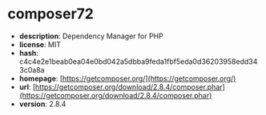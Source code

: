 # composer72

- **description**: Dependency Manager for PHP
- **license**: MIT
- **hash**: c4c4e2e1beab0ea04e0bd042a5dbba9feda1fbf5eda0d36203958edd343c0a8a
- **homepage**: [https://getcomposer.org/](https://getcomposer.org/)
- **url**: [https://getcomposer.org/download/2.8.4/composer.phar](https://getcomposer.org/download/2.8.4/composer.phar)
- **version**: 2.8.4

